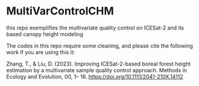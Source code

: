 # MultiVarControlCHM
this repo exemplifies the multivariate quality control on ICESat-2 and its based canopy height modeling

The codes in this repo require some cleaning, and please cite the following work if you are using this it:

Zhang, T., & Liu, D. (2023). Improving ICESat-2-based boreal forest height estimation by a multivariate sample quality control approach. Methods in Ecology and Evolution, 00, 1– 16. https://doi.org/10.1111/2041-210X.14112


